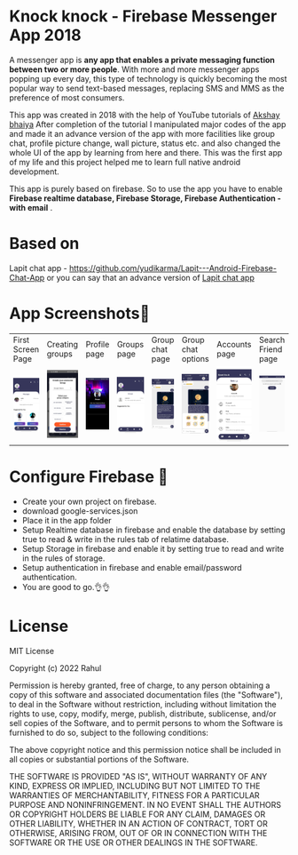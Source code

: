 # Knock knock - Firebase Messenger App 2018
A messenger app is **any app that enables a private messaging function between two or more people**. With more and more messenger apps popping up every day, this type of technology is quickly becoming the most popular way to send text-based messages, replacing SMS and MMS as the preference of most consumers.

This app was created in 2018 with the help of YouTube tutorials of [Akshay bhaiya](https://www.youtube.com/@TVACStudio/videos)
After completion of the tutorial I manipulated major codes of the app and made it an advance version of the app with more facilities like group chat, profile picture change, wall picture, status etc. and also changed the whole UI of the app by learning from here and there.
This was the first app of my life and this project helped me to learn full native android development.

This app is purely based on firebase. So to use the app you have to enable **Firebase realtime database, Firebase Storage, Firebase Authentication - with email** .

# Based on
Lapit chat app - https://github.com/yudikarma/Lapit---Android-Firebase-Chat-App
or you can say that an advance version of [Lapit chat app](https://github.com/yudikarma/Lapit---Android-Firebase-Chat-App)

# App Screenshots🎉


<table>
  <tr>
    <td>First Screen Page</td>
     <td>Creating groups</td>
     <td>Profile page</td>
    <td>Groups page</td>
    <td>Group chat page</td>
    <td>Group chat options</td>
    <td>Accounts page</td>
    <td>Search Friend page</td>
  </tr>
  <tr>
    <td><img src="images/image1.png" width="250"> </td>
    <td><img src="images/image2.jpg" width="250"> </td>
    <td><img src="images/image3.jpg" width="250"> </td>
    <td><img src="images/image4.jpg" width="250"> </td>
    <td><img src="images/image5.jpg" width="250"> </td>
    <td><img src="images/image6.jpg" width="250"> </td>
    <td><img src="images/image7.jpg" width="250"> </td>
    <td><img src="images/image8.jpg" width="250"> </td>
  </tr>
 </table>



# Configure Firebase 👀
- Create your own project on firebase. 
- download google-services.json 
- Place it in the app folder
- Setup Realtime database in firebase and enable the database by setting true to read & write in the rules tab of relatime database.
- Setup Storage in firebase and enable it by setting true to read and write in the rules of storage. 
- Setup authentication in firebase and enable email/password authentication.
- You are good to go.👌👌

# License
MIT License

Copyright (c) 2022 Rahul

Permission is hereby granted, free of charge, to any person obtaining a copy
of this software and associated documentation files (the "Software"), to deal
in the Software without restriction, including without limitation the rights
to use, copy, modify, merge, publish, distribute, sublicense, and/or sell
copies of the Software, and to permit persons to whom the Software is
furnished to do so, subject to the following conditions:

The above copyright notice and this permission notice shall be included in all
copies or substantial portions of the Software.

THE SOFTWARE IS PROVIDED "AS IS", WITHOUT WARRANTY OF ANY KIND, EXPRESS OR
IMPLIED, INCLUDING BUT NOT LIMITED TO THE WARRANTIES OF MERCHANTABILITY,
FITNESS FOR A PARTICULAR PURPOSE AND NONINFRINGEMENT. IN NO EVENT SHALL THE
AUTHORS OR COPYRIGHT HOLDERS BE LIABLE FOR ANY CLAIM, DAMAGES OR OTHER
LIABILITY, WHETHER IN AN ACTION OF CONTRACT, TORT OR OTHERWISE, ARISING FROM,
OUT OF OR IN CONNECTION WITH THE SOFTWARE OR THE USE OR OTHER DEALINGS IN THE
SOFTWARE.
